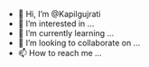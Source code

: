 - 👋 Hi, I’m @Kapilgujrati
- 👀 I’m interested in ...
- 🌱 I’m currently learning ...
- 💞️ I’m looking to collaborate on ...
- 📫 How to reach me ...

<!---
Kapilgujrati/Kapilgujrati is a ✨ special ✨ repository because its `README.md` (this file) appears on your GitHub profile.
You can click the Preview link to take a look at your changes.
--->
